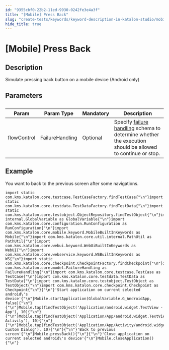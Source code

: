 ```yaml
---
id: "9355cbf0-22b2-11ed-9930-0242fe3e4a3f"
title: "[Mobile] Press Back"
slug: "create-tests/keywords/keyword-description-in-katalon-studio/mobile-keywords/mobile-press-back"
hide_title: true
---
```


# <a id="id_0" class="anchor_top_offset"/><a id="ariaid-title1" class="anchor_top_offset"/>[Mobile] Press Back


## <a id="id_0__id_1" class="anchor_top_offset"/>Description

              
<p xmlns="http://www.w3.org/1999/xhtml" className="p">Simulate pressing back button on a mobile device (Android   only)</p> 
      

## <a id="id_0__id_2" class="anchor_top_offset"/>Parameters

              
<table xmlns="http://www.w3.org/1999/xhtml" className="table anchor_top_offset" id="id_0__4fde0db2-7873-47a0-90e2-caaeafc0ce70"><caption /><thead className="thead"><tr className><th className="entry anchor_top_offset" id="id_0__4fde0db2-7873-47a0-90e2-caaeafc0ce70__entry__1">Param</th><th className="entry anchor_top_offset" id="id_0__4fde0db2-7873-47a0-90e2-caaeafc0ce70__entry__2">Param Type</th><th className="entry anchor_top_offset" id="id_0__4fde0db2-7873-47a0-90e2-caaeafc0ce70__entry__3">Mandatory</th><th className="entry anchor_top_offset" id="id_0__4fde0db2-7873-47a0-90e2-caaeafc0ce70__entry__4">Description</th></tr></thead><tbody className="tbody"><tr className><td className="entry" headers="id_0__4fde0db2-7873-47a0-90e2-caaeafc0ce70__entry__1 id_0__4fde0db2-7873-47a0-90e2-caaeafc0ce70__entry__2 id_0__4fde0db2-7873-47a0-90e2-caaeafc0ce70__entry__3 id_0__4fde0db2-7873-47a0-90e2-caaeafc0ce70__entry__4 ">flowControl</td><td className="entry" headers="id_0__4fde0db2-7873-47a0-90e2-caaeafc0ce70__entry__1 id_0__4fde0db2-7873-47a0-90e2-caaeafc0ce70__entry__2 id_0__4fde0db2-7873-47a0-90e2-caaeafc0ce70__entry__3 id_0__4fde0db2-7873-47a0-90e2-caaeafc0ce70__entry__4 ">FailureHandling</td><td className="entry" headers="id_0__4fde0db2-7873-47a0-90e2-caaeafc0ce70__entry__1 id_0__4fde0db2-7873-47a0-90e2-caaeafc0ce70__entry__2 id_0__4fde0db2-7873-47a0-90e2-caaeafc0ce70__entry__3 id_0__4fde0db2-7873-47a0-90e2-caaeafc0ce70__entry__4 ">Optional</td><td className="entry" headers="id_0__4fde0db2-7873-47a0-90e2-caaeafc0ce70__entry__1 id_0__4fde0db2-7873-47a0-90e2-caaeafc0ce70__entry__2 id_0__4fde0db2-7873-47a0-90e2-caaeafc0ce70__entry__3 id_0__4fde0db2-7873-47a0-90e2-caaeafc0ce70__entry__4 ">Specify <a className="xref" href="/docs/maintain/configure-failure-handling-settings-in-katalon-studio">failure handling</a> schema to         determine whether the execution should be allowed to continue or         stop.</td></tr></tbody></table> 
      

## <a id="id_0__id_3" class="anchor_top_offset"/>Example 

              
<p xmlns="http://www.w3.org/1999/xhtml" className="p">You want to back to the previous screen after some   navigations.</p> 
              
<pre xmlns="http://www.w3.org/1999/xhtml" className="pre codeblock"><code>import static com.kms.katalon.core.testcase.TestCaseFactory.findTestCase{"\n"}import static com.kms.katalon.core.testdata.TestDataFactory.findTestData{"\n"}import static com.kms.katalon.core.testobject.ObjectRepository.findTestObject{"\n"}import internal.GlobalVariable as GlobalVariable{"\n"}import com.kms.katalon.core.configuration.RunConfiguration as RunConfiguration{"\n"}import com.kms.katalon.core.mobile.keyword.MobileBuiltInKeywords as Mobile{"\n"}import com.kms.katalon.core.util.internal.PathUtil as PathUtil{"\n"}import com.kms.katalon.core.webui.keyword.WebUiBuiltInKeywords as WebUI{"\n"}import com.kms.katalon.core.webservice.keyword.WSBuiltInKeywords as WS{"\n"}import static com.kms.katalon.core.checkpoint.CheckpointFactory.findCheckpoint{"\n"}import com.kms.katalon.core.model.FailureHandling as FailureHandling{"\n"}import com.kms.katalon.core.testcase.TestCase as TestCase{"\n"}import com.kms.katalon.core.testdata.TestData as TestData{"\n"}import com.kms.katalon.core.testobject.TestObject as TestObject{"\n"}import com.kms.katalon.core.checkpoint.Checkpoint as Checkpoint{"\n"}{"\n"}'Start application on current selected android\'s device'{"\n"}Mobile.startApplication(GlobalVariable.G_AndroidApp, false){"\n"}{"\n"}Mobile.tap(findTestObject('Application/android.widget.TextView - App'), 10){"\n"}{"\n"}Mobile.tap(findTestObject('Application/App/android.widget.TextView-Activity'), 10){"\n"}{"\n"}Mobile.tap(findTestObject('Application/App/Activity/android.widget.TextView-Custom Dialog'), 10){"\n"}{"\n"}'Back to previous screen'{"\n"}Mobile.pressBack(){"\n"}{"\n"}'Close application on current selected android\'s device'{"\n"}Mobile.closeApplication(){"\n"}</code></pre> 
            
